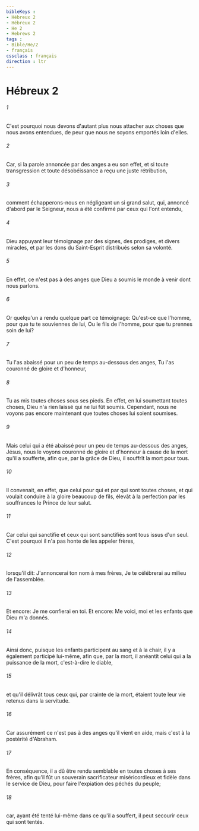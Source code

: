 ```yaml
---
bibleKeys : 
- Hébreux 2
- Hébreux 2
- He 2
- Hebrews 2
tags : 
- Bible/He/2
- français
cssclass : français
direction : ltr
---
```


# Hébreux 2

###### 1
C'est pourquoi nous devons d'autant plus nous attacher aux choses que nous avons entendues, de peur que nous ne soyons emportés loin d'elles.
###### 2
Car, si la parole annoncée par des anges a eu son effet, et si toute transgression et toute désobéissance a reçu une juste rétribution,
###### 3
comment échapperons-nous en négligeant un si grand salut, qui, annoncé d'abord par le Seigneur, nous a été confirmé par ceux qui l'ont entendu,
###### 4
Dieu appuyant leur témoignage par des signes, des prodiges, et divers miracles, et par les dons du Saint-Esprit distribués selon sa volonté.
###### 5
En effet, ce n'est pas à des anges que Dieu a soumis le monde à venir dont nous parlons.
###### 6
Or quelqu'un a rendu quelque part ce témoignage: Qu'est-ce que l'homme, pour que tu te souviennes de lui, Ou le fils de l'homme, pour que tu prennes soin de lui?
###### 7
Tu l'as abaissé pour un peu de temps au-dessous des anges, Tu l'as couronné de gloire et d'honneur,
###### 8
Tu as mis toutes choses sous ses pieds. En effet, en lui soumettant toutes choses, Dieu n'a rien laissé qui ne lui fût soumis. Cependant, nous ne voyons pas encore maintenant que toutes choses lui soient soumises.
###### 9
Mais celui qui a été abaissé pour un peu de temps au-dessous des anges, Jésus, nous le voyons couronné de gloire et d'honneur à cause de la mort qu'il a soufferte, afin que, par la grâce de Dieu, il souffrît la mort pour tous.
###### 10
Il convenait, en effet, que celui pour qui et par qui sont toutes choses, et qui voulait conduire à la gloire beaucoup de fils, élevât à la perfection par les souffrances le Prince de leur salut.
###### 11
Car celui qui sanctifie et ceux qui sont sanctifiés sont tous issus d'un seul. C'est pourquoi il n'a pas honte de les appeler frères,
###### 12
lorsqu'il dit: J'annoncerai ton nom à mes frères, Je te célébrerai au milieu de l'assemblée.
###### 13
Et encore: Je me confierai en toi. Et encore: Me voici, moi et les enfants que Dieu m'a donnés.
###### 14
Ainsi donc, puisque les enfants participent au sang et à la chair, il y a également participé lui-même, afin que, par la mort, il anéantît celui qui a la puissance de la mort, c'est-à-dire le diable,
###### 15
et qu'il délivrât tous ceux qui, par crainte de la mort, étaient toute leur vie retenus dans la servitude.
###### 16
Car assurément ce n'est pas à des anges qu'il vient en aide, mais c'est à la postérité d'Abraham.
###### 17
En conséquence, il a dû être rendu semblable en toutes choses à ses frères, afin qu'il fût un souverain sacrificateur miséricordieux et fidèle dans le service de Dieu, pour faire l'expiation des péchés du peuple;
###### 18
car, ayant été tenté lui-même dans ce qu'il a souffert, il peut secourir ceux qui sont tentés.
